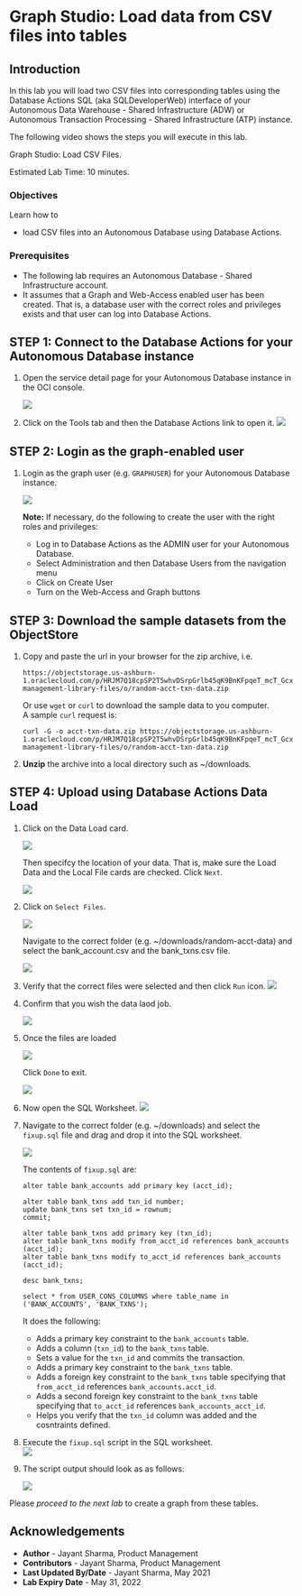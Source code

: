 # Graph Studio: Load data from CSV files into tables

## Introduction

In this lab you will load two CSV files into corresponding tables using the Database Actions SQL (aka SQLDeveloperWeb) interface of your 
Autonomous Data Warehouse - Shared Infrastructure (ADW) or Autonomous Transaction Processing - Shared Infrastructure (ATP) instance.

The following video shows the steps you will execute in this lab.

[](youtube:F_3xe18kWoo) Graph Studio: Load CSV Files.


Estimated Lab Time: 10 minutes. 

### Objectives

Learn how to
- load CSV files into an Autonomous Database using Database Actions.


### Prerequisites

- The following lab requires an Autonomous Database - Shared Infrastructure account. 
- It assumes that a Graph and Web-Access enabled user has been created. That is, a database user with the correct roles and privileges exists and that user can log into Database Actions.


## **STEP 1**: Connect to the Database Actions for your Autonomous Database instance

1. Open the service detail page for your Autonomous Database instance in the OCI console.  

   ![](images/../../query-graph/images/adb-details-page.png " ")  

2. Click on the Tools tab and then the Database Actions link to open it.
   ![](images/../../query-graph/images/adb-tools-tab-db-actions.png " ")

## **STEP 2**: Login as the graph-enabled user

1. Login as the graph user (e.g. `GRAPHUSER`) for your Autonomous Database instance. 
   
    ![](./images/db-actions-graphuser-login.png " ")  

    **Note:** If necessary, do the following to create the user with the right roles and privileges:
    - Log in to Database Actions as the ADMIN user for your Autonomous Database.
    - Select Administration and then Database Users from the navigation menu
    - Click on Create User
    - Turn on the Web-Access and Graph buttons

## **STEP 3**: Download the sample datasets from the ObjectStore

1. Copy and paste the url in your browser for the zip archive, i.e.  

    ```
    https://objectstorage.us-ashburn-1.oraclecloud.com/p/HRJM7Q18cpSP2T5whvDSrpGrlb45qK9BnKFpqeT_mcT_GcxzftAPXY66Gxht0Ad_/n/c4u03/b/data-management-library-files/o/random-acct-txn-data.zip
    ```

   Or use `wget` or `curl` to download the sample data to you computer.   
   A sample `curl` request is:
    ```
    curl -G -o acct-txn-data.zip https://objectstorage.us-ashburn-1.oraclecloud.com/p/HRJM7Q18cpSP2T5whvDSrpGrlb45qK9BnKFpqeT_mcT_GcxzftAPXY66Gxht0Ad_/n/c4u03/b/data-management-library-files/o/random-acct-txn-data.zip
    ```

2. **Unzip** the archive into a local directory such as ~/downloads.

## **STEP 4**: Upload using Database Actions Data Load

1. Click on the Data Load card. 
   
   ![](images/db-actions-dataload-card.png " ")
   
   Then specifcy the location of your data. That is, make sure the Load Data and the Local File cards are checked. Click `Next`.

   ![](./images/db-actions-dataload-location.png)

2. Click on `Select Files`.
   
      ![](images/db-action-dataload-file-browser.png " ") 

    Navigate to the correct folder (e.g. ~/downloads/random-acct-data) and select the bank_account.csv and the bank_txns.csv file.

    ![](./images/db-actions-dataload-choose-files.png " ")

3. Verify that the correct files were selected and then click `Run` icon.
![](./images/b-actions-dataload-click-run.png " ")

4. Confirm that you wish the data laod job.

   ![](./images/db-actions-dataload-confirm-run.png " ")

5. Once the files are loaded 
   
   ![](./images/db-actions-dataload-files-loaded.png " ")  

   Click `Done` to exit.

   ![](images/db-actions-dataload-click-done.png " ")

6. Now open the SQL Worksheet.
   ![](./images/db-actions-choose-sql-card.png " ")

7. Navigate to the correct folder (e.g. ~/downloads) and select the `fixup.sql` file and drag and drop it into the SQL worksheet. 
   
   ![](./images/db-actions-drag-drop-fixup-sql.png " ")  

   The contents of `fixup.sql` are:

   ```
   alter table bank_accounts add primary key (acct_id);
   
   alter table bank_txns add txn_id number;
   update bank_txns set txn_id = rownum;
   commit;
   
   alter table bank_txns add primary key (txn_id);
   alter table bank_txns modify from_acct_id references bank_accounts (acct_id);
   alter table bank_txns modify to_acct_id references bank_accounts (acct_id);

   desc bank_txns;
   
   select * from USER_CONS_COLUMNS where table_name in ('BANK_ACCOUNTS', 'BANK_TXNS');
   
   ```

   It does the following:
   - Adds a primary key constraint to the `bank_accounts` table.
   - Adds a column (`txn_id`) to the `bank_txns` table.
   - Sets a value for the `txn_id` and commits the transaction.
   - Adds a primary key constraint to the `bank_txns` table.
   - Adds a foreign key constraint to the `bank_txns` table specifying that `from_acct_id` references `bank_accounts.acct_id`.
   - Adds a second foreign key constraint to the `bank_txns` table specifying that `to_acct_id` references `bank_accounts_acct_id`.  
   - Helps you verify that the `txn_id` column was added and the cosntraints defined.


8. Execute the `fixup.sql` script in the SQL worksheet.  
   ![](./images/db-actions-sql-execute-fixup.png " ")  
   
9. The script output should look as as follows:
   
   ![](./images/db-actions-sql-script-output.png " ")
  

Please *proceed to the next lab* to create a graph from these tables.

## Acknowledgements
* **Author** - Jayant Sharma, Product Management
* **Contributors** -  Jayant Sharma, Product Management
* **Last Updated By/Date** - Jayant Sharma, May 2021
* **Lab Expiry Date** - May 31, 2022
  
